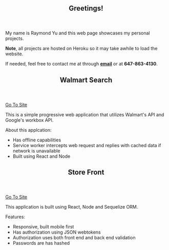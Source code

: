 <section>
  <header>
    <h1>Greetings!</h1>   
  </header>
  <p>My name is Raymond Yu and this web page showcases my personal projects.</p>
  <p><b>Note</b>, all projects are hosted on Heroku so it may take awhile to load the website.</p>
  <p>If needed, feel free to contact me at through <a href="mailto:raymond.yu171@gmail.com"><b>email</b></a> or at <b>647-863-4130</b>.</p>
</section>

<section>
  <header> 
    <h2>Walmart Search</h2>
  </header>
  <p><a href='https://walmartsearch.herokuapp.com'>Go To Site</a></p>
  <p>This is a simple progressive web application that utilizes Walmart's API and Google's workbox API.</p>
  <p>About this applcation:</p>
  <ul>
    <li>Has offline capabilities</li>
    <li>Service worker intercepts web request and replies with cached data if network is unavailable</li>
    <li>Built using React and Node</li>
  </ul>
</section>

<section>
  <header> 
    <h2>Store Front</h2>
  </header>
  <p><a href='https://vonlegacy.herokuapp.com/'>Go To Site</a></p>
  <p>This application is built using React, Node and Sequelize ORM.</p>
  <p>Features:</p>
  <ul>
    <li>Responsive, built mobile first</li>
    <li>Has authorization using JSON webtokens</li>
    <li>Authorization uses both front end and back end validation</li>
    <li>Passwords are has hashed</p>
  </ul>
</section>


<section>
  <header> 
    <h3></h3>
  </header>
  <p></p>
</section>


<section>
  <header> 
    <h3></h3>
  </header>
  <p></p>
</section>
